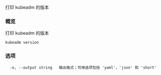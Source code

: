 
打印 kubeadm 的版本


### 概览



打印 kubeadm 的版本

```
kubeadm version
```


### 选项


```
  -o, --output string   输出格式；可用选项包括 'yaml'，'json' 和 'short'
```

